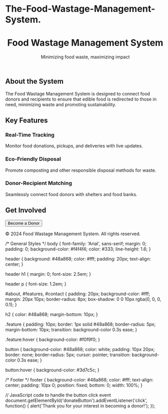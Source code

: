 # The-Food-Wastage-Management-System.
<!DOCTYPE html>
<html lang="en">
<head>
  <meta charset="UTF-8">
  <meta name="viewport" content="width=device-width, initial-scale=1.0">
  <title>Food Wastage Management System</title>
  <link rel="stylesheet" href="style.css">
</head>
<body>

  <header>
    <h1>Food Wastage Management System</h1>
    <p>Minimizing food waste, maximizing impact</p>
  </header>

  <section id="about">
    <h2>About the System</h2>
    <p>
      The Food Wastage Management System is designed to connect food donors and recipients to ensure that edible food is redirected to those in need, minimizing waste and promoting sustainability.
    </p>
  </section>

  <section id="features">
    <h2>Key Features</h2>
    <div class="feature">
      <h3>Real-Time Tracking</h3>
      <p>Monitor food donations, pickups, and deliveries with live updates.</p>
    </div>
    <div class="feature">
      <h3>Eco-Friendly Disposal</h3>
      <p>Promote composting and other responsible disposal methods for waste.</p>
    </div>
    <div class="feature">
      <h3>Donor-Recipient Matching</h3>
      <p>Seamlessly connect food donors with shelters and food banks.</p>
    </div>
  </section>

  <section id="contact">
    <h2>Get Involved</h2>
    <button id="donateButton">Become a Donor</button>
  </section>

  <footer>
    <p>&copy; 2024 Food Wastage Management System. All rights reserved.</p>
  </footer>

  <script src="script.js"></script>
</body>
</html>
/* General Styles */
body {
  font-family: 'Arial', sans-serif;
  margin: 0;
  padding: 0;
  background-color: #f4f4f4;
  color: #333;
  line-height: 1.6;
}

header {
  background: #48a868;
  color: #fff;
  padding: 20px;
  text-align: center;
}

header h1 {
  margin: 0;
  font-size: 2.5em;
}

header p {
  font-size: 1.2em;
}

#about, #features, #contact {
  padding: 20px;
  background-color: #fff;
  margin: 20px 10px;
  border-radius: 8px;
  box-shadow: 0 0 10px rgba(0, 0, 0, 0.1);
}

h2 {
  color: #48a868;
  margin-bottom: 10px;
}

.feature {
  padding: 10px;
  border: 1px solid #48a868;
  border-radius: 5px;
  margin-bottom: 10px;
  transition: background-color 0.3s ease;
}

.feature:hover {
  background-color: #f0f9f0;
}

button {
  background-color: #48a868;
  color: white;
  padding: 10px 20px;
  border: none;
  border-radius: 5px;
  cursor: pointer;
  transition: background-color 0.3s ease;
}

button:hover {
  background-color: #3d7c5c;
}

/* Footer */
footer {
  background-color: #48a868;
  color: #fff;
  text-align: center;
  padding: 10px 0;
  position: fixed;
  bottom: 0;
  width: 100%;
}

// JavaScript code to handle the button click event
document.getElementById('donateButton').addEventListener('click', function() {
  alert('Thank you for your interest in becoming a donor!');
});
